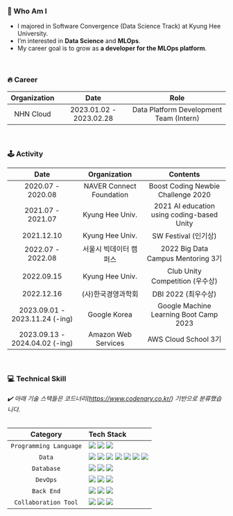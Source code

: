 
### 🙌 Who Am I
- I majored in Software Convergence (Data Science Track) at Kyung Hee University.
- I’m interested in **Data Science** and **MLOps**.
- My career goal is to grow as **a developer for the MLOps platform**.
  
<br>

### 🔥 Career
| Organization | Date | Role |
|:---:|:---:|:---:|
| NHN Cloud  | 2023.01.02 - 2023.02.28 | Data Platform Development Team (Intern) |

<br>

### 🕹️ Activity

| Date | Organization | Contents |
|:---:|:---:|:---:|
| 2020.07 - 2020.08 | NAVER Connect Foundation | Boost Coding Newbie Challenge 2020 |
| 2021.07 - 2021.07 | Kyung Hee Univ. | 2021 AI education using coding-based Unity |
| 2021.12.10 | Kyung Hee Univ. | SW Festival (인기상) |
| 2022.07 - 2022.08 | 서울시 빅데이터 캠퍼스 | 2022 Big Data Campus Mentoring 3기 |
| 2022.09.15 | Kyung Hee Univ. | Club Unity Competition (우수상) |
| 2022.12.16 | (사)한국경영과학회 | DBI 2022 (최우수상) |
| 2023.09.01 - 2023.11.24 (-ing) | Google Korea | Google Machine Learning Boot Camp 2023 |
| 2023.09.13 - 2024.04.02 (-ing) | Amazon Web Services | AWS Cloud School 3기 |


<br>

### 💻 Technical Skill
###### ✔️ 아래 기술 스택들은 코드너리(https://www.codenary.co.kr/) 기반으로 분류했습니다.

| Category | Tech Stack |
|:---:|:---|
| `Programming Language` | <a href="" target="_blank"><img src="https://img.shields.io/badge/Python-3776AB?style=flat&logo=Python&logoColor=white"/></a> <a href="" target="_blank"><img src="https://img.shields.io/badge/SQL-5294E2?style=flat&logo=SQL&logoColor=white"/></a> <a href="" target="_blank"><img src="https://img.shields.io/badge/R-276DC3?style=flat&logo=R&logoColor=white"/></a> |
| `Data` | <a href="" target="_blank"><img src="https://img.shields.io/badge/PyTorch-EE4C2C?style=flat&logo=PyTorch&logoColor=white"/></a> <a href="" target="_blank"><img src="https://img.shields.io/badge/ApacheAirflow-017CEE?style=flat&logo=ApacheAirflow&logoColor=white"/></a> <a href="" target="_blank"><img src="https://img.shields.io/badge/Tableau-E97627?style=flat&logo=Tableau&logoColor=white"/></a> <a href="" target="_blank"><img src="https://img.shields.io/badge/ApacheKafka-231F20?style=flat&logo=ApacheKafka&logoColor=white"/></a> <a href="" target="_blank"><img src="https://img.shields.io/badge/Tensorflow-FF6F00?style=flat&logo=Tensorflow&logoColor=white"/></a> <a href="" target="_blank"><img src="https://img.shields.io/badge/MLflow-0194E2?style=flat&logo=MLflow&logoColor=white"/></a> <a href="" target="_blank"><img src="https://img.shields.io/badge/Kubeflow-326CE5?style=flat&logo=Kubeflow&logoColor=white"/></a> |
| `Database` | <a href="" target="_blank"><img src="https://img.shields.io/badge/PostgreSQL-4169E1?style=flat&logo=PostgreSQL&logoColor=white"/></a> <a href="" target="_blank"><img src="https://img.shields.io/badge/MongoDB-47A248?style=flat&logo=MongoDB&logoColor=white"/></a> <a href="" target="_blank"><img src="https://img.shields.io/badge/MariaDB-003545?style=flat&logo=MariaDB&logoColor=white"/></a> |
| `DevOps` | <a href="" target="_blank"><img src="https://img.shields.io/badge/Docker-2496ED?style=flat&logo=Docker&logoColor=white"/></a> <a href="" target="_blank"><img src="https://img.shields.io/badge/Github-181717?style=flat&logo=Github&logoColor=white"/></a> <a href="" target="_blank"><img src="https://img.shields.io/badge/Kubernetes-326CE5?style=flat&logo=Kubernetes&logoColor=white"/></a> |
| `Back End` | <a href="" target="_blank"><img src="https://img.shields.io/badge/FastAPI-009688?style=flat&logo=FastAPI&logoColor=white"/></a> <a href="" target="_blank"><img src="https://img.shields.io/badge/Flask-000000?style=flat&logo=Flask&logoColor=white"/></a> <a href="" target="_blank"><img src="https://img.shields.io/badge/Linux-FCC624?style=flat&logo=Linux&logoColor=white"/></a> |
| `Collaboration Tool` | <a href="" target="_blank"><img src="https://img.shields.io/badge/googlecolab-F9AB00?style=flat&logo=googlecolab&logoColor=white"/></a> <a href="" target="_blank"><img src="https://img.shields.io/badge/notion-000000?style=flat&logo=notion&logoColor=white"/></a> <a href="" target="_blank"><img src="https://img.shields.io/badge/slack-4A154B?style=flat&logo=slack&logoColor=white"/></a> |
